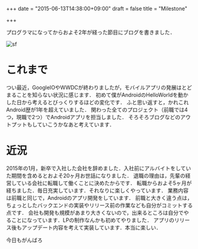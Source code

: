 +++
date = "2015-06-13T14:38:00+09:00"
draft = false
title = "Milestone"

+++

プログラマになってからおよそ2年が経った節目にブログを書きました．

![](http://i.imgur.com/kC5Qqj5.jpg "sf")

# これまで

つい最近，GoogleIOやWWDCが終わりましたが，モバイルアプリの発展はとどまることを知らない状況に感じます．
初めて僕がAndroidのHelloWorldを動かした日から考えるとびっくりするほどの変化です．
ふと思い返すと，かれこれAndroid歴が1年を超えていました．
関わった全てのプロジェクト（前職では4つ，現職で2つ）でAndroidアプリを担当しました．
そろそろブログなどのアウトプットもしていこうかなあと考えています．

# 近況

2015年の1月，新卒で入社した会社を辞めました．入社前にアルバイトをしていた期間を含めるとおよそ20ヶ月お世話になりました．
退職の理由は，先輩の経営している会社に転職して働くことに決めたからです．
転職からおよそ5ヶ月が経ちました．毎日充実しています．それなりに楽しくやっています．
業務内容は前職と同じで，Androidのアプリ開発をしています．
前職と大きく違う点は，ちょっとしたバックエンドの実装やリリース前の作業なども自分がコミットする点です．
会社も開発も規模があまり大きくないので，出来るところは自分でやることになっています．LPの制作なんかも初めてやりました．
アプリのリリース後もアップデート内容を考えて実装しています．本当に楽しい．

今日もがんばろ
